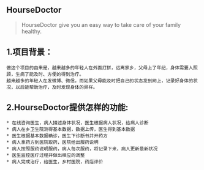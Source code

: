 ## HourseDoctor

> HourseDoctor give you an easy way to take care of your family healthy.

## 1.项目背景：
    做这个项目的由来是，越来越多的年轻人在外面打拼，远离家乡，父母上了年纪，身体需要人照顾，生病了能及时、方便的得到治疗。
    越来越多的年轻人在发微博、微信，而如果父母能及时把自己的状态发到网上，记录好身体的状况，以后能帮助治疗，及时发现身体的异样。
## 2.HourseDoctor提供怎样的功能:
    * 在线咨询医生，病人描述身体状况，医生根据病人状况，给病人诊断
    * 病人在乡卫生院测得基本数据，数据上传，医生得到基本数据
    * 医生根据基本数据确诊，医生下诊断书并开药方
    * 病人拿药方到医院取药，医院给出服药说明
    * 病人按照服药说明服药，病人每次服药，将记录下来，病人更新最新状况
    * 医生监控医疗过程并做出相应的调整
    * 病人完成治疗，给医生，乡村医院，药店评价
